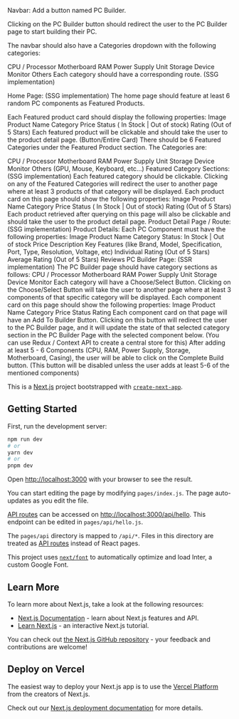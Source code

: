 

Navbar:
Add a button named PC Builder.

Clicking on the PC Builder button should redirect the user to the PC Builder page to start building their PC.

The navbar should also have a Categories dropdown with the following categories:

CPU / Processor
Motherboard
RAM
Power Supply Unit
Storage Device
Monitor
Others
Each category should have a corresponding route. (SSG implementation)

Home Page: (SSG implementation)
The home page should feature at least 6 random PC components as Featured Products.

Each Featured product card should display the following properties:
Image
Product Name
Category
Price
Status ( In Stock | Out of stock)
Rating (Out of 5 Stars)
Each featured product will be clickable and should take the user to the product detail page. (Button/Entire Card)
There should be 6 Featured Categories under the Featured Product section. The Categories are:

CPU / Processor
Motherboard
RAM
Power Supply Unit
Storage Device
Monitor
Others (GPU, Mouse, Keyboard, etc…)
Featured Category Sections: (SSG implementation)
Each featured category should be clickable.
Clicking on any of the Featured Categories will redirect the user to another page where at least 3 products of that category will be displayed.
Each product card on this page should show the following properties:
Image
Product Name
Category
Price
Status ( In Stock | Out of stock)
Rating (Out of 5 Stars)
Each product retrieved after querying on this page will also be clickable and should take the user to the product detail page.
Product Detail Page / Route: (SSG implementation)
Product Details:
Each PC Component must have the following properties:
Image
Product Name
Category
Status: In Stock | Out of stock
Price
Description
Key Features (like Brand, Model, Specification, Port, Type, Resolution, Voltage, etc)
Individual Rating (Out of 5 Stars)
Average Rating (Out of 5 Stars)
Reviews
PC Builder Page: (SSR implementation)
The PC Builder page should have category sections as follows:
CPU / Processor
Motherboard
RAM
Power Supply Unit
Storage Device
Monitor
Each category will have a Choose/Select Button.
Clicking on the Choose/Select Button will take the user to another page where at least 3 components of that specific category will be displayed.
Each component card on this page should show the following properties:
Image
Product Name
Category
Price
Status
Rating
Each component card on that page will have an Add To Builder Button.
Clicking on this button will redirect the user to the PC Builder page, and it will update the state of that selected category section in the PC Builder Page with the selected component below. (You can use Redux / Context API to create a central store for this)
After adding at least 5 - 6 Components (CPU, RAM, Power Supply, Storage, Motherboard, Casing), the user will be able to click on the Complete Build button. (This button will be disabled unless the user adds at least 5-6 of the mentioned components)




















This is a [Next.js](https://nextjs.org/) project bootstrapped with [`create-next-app`](https://github.com/vercel/next.js/tree/canary/packages/create-next-app).

## Getting Started

First, run the development server:

```bash
npm run dev
# or
yarn dev
# or
pnpm dev
```

Open [http://localhost:3000](http://localhost:3000) with your browser to see the result.

You can start editing the page by modifying `pages/index.js`. The page auto-updates as you edit the file.

[API routes](https://nextjs.org/docs/api-routes/introduction) can be accessed on [http://localhost:3000/api/hello](http://localhost:3000/api/hello). This endpoint can be edited in `pages/api/hello.js`.

The `pages/api` directory is mapped to `/api/*`. Files in this directory are treated as [API routes](https://nextjs.org/docs/api-routes/introduction) instead of React pages.

This project uses [`next/font`](https://nextjs.org/docs/basic-features/font-optimization) to automatically optimize and load Inter, a custom Google Font.

## Learn More

To learn more about Next.js, take a look at the following resources:

- [Next.js Documentation](https://nextjs.org/docs) - learn about Next.js features and API.
- [Learn Next.js](https://nextjs.org/learn) - an interactive Next.js tutorial.

You can check out [the Next.js GitHub repository](https://github.com/vercel/next.js/) - your feedback and contributions are welcome!

## Deploy on Vercel

The easiest way to deploy your Next.js app is to use the [Vercel Platform](https://vercel.com/new?utm_medium=default-template&filter=next.js&utm_source=create-next-app&utm_campaign=create-next-app-readme) from the creators of Next.js.

Check out our [Next.js deployment documentation](https://nextjs.org/docs/deployment) for more details.
